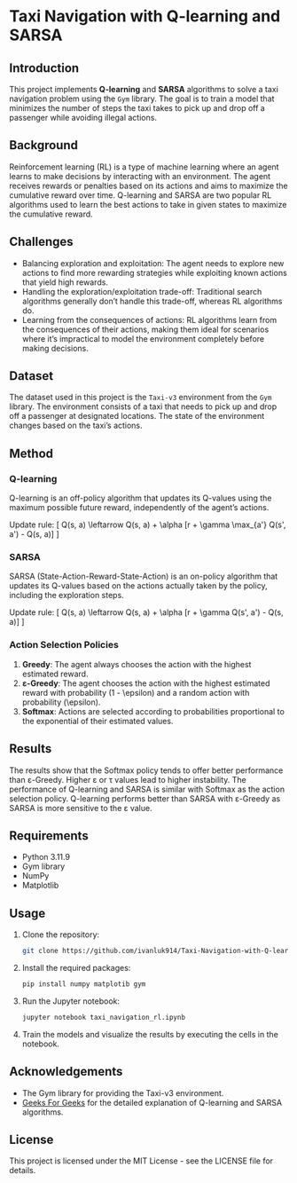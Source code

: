 # Taxi Navigation with Q-learning and SARSA

## Introduction

This project implements **Q-learning** and **SARSA** algorithms to solve a taxi navigation problem using the `Gym` library. The goal is to train a model that minimizes the number of steps the taxi takes to pick up and drop off a passenger while avoiding illegal actions.

## Background

Reinforcement learning (RL) is a type of machine learning where an agent learns to make decisions by interacting with an environment. The agent receives rewards or penalties based on its actions and aims to maximize the cumulative reward over time. Q-learning and SARSA are two popular RL algorithms used to learn the best actions to take in given states to maximize the cumulative reward.

## Challenges

- Balancing exploration and exploitation: The agent needs to explore new actions to find more rewarding strategies while exploiting known actions that yield high rewards.
- Handling the exploration/exploitation trade-off: Traditional search algorithms generally don’t handle this trade-off, whereas RL algorithms do.
- Learning from the consequences of actions: RL algorithms learn from the consequences of their actions, making them ideal for scenarios where it’s impractical to model the environment completely before making decisions.

## Dataset

The dataset used in this project is the `Taxi-v3` environment from the `Gym` library. The environment consists of a taxi that needs to pick up and drop off a passenger at designated locations. The state of the environment changes based on the taxi’s actions.

## Method

### Q-learning

Q-learning is an off-policy algorithm that updates its Q-values using the maximum possible future reward, independently of the agent’s actions.

Update rule:
\[ Q(s, a) \leftarrow Q(s, a) + \alpha [r + \gamma \max_{a'} Q(s', a') - Q(s, a)] \]

### SARSA

SARSA (State-Action-Reward-State-Action) is an on-policy algorithm that updates its Q-values based on the actions actually taken by the policy, including the exploration steps.

Update rule:
\[ Q(s, a) \leftarrow Q(s, a) + \alpha [r + \gamma Q(s', a') - Q(s, a)] \]

### Action Selection Policies

1. **Greedy**: The agent always chooses the action with the highest estimated reward.
2. **ε-Greedy**: The agent chooses the action with the highest estimated reward with probability \(1 - \epsilon\) and a random action with probability \(\epsilon\).
3. **Softmax**: Actions are selected according to probabilities proportional to the exponential of their estimated values.

## Results

The results show that the Softmax policy tends to offer better performance than ε-Greedy. Higher ε or τ values lead to higher instability. The performance of Q-learning and SARSA is similar with Softmax as the action selection policy. Q-learning performs better than SARSA with ε-Greedy as SARSA is more sensitive to the ε value.

## Requirements

- Python 3.11.9
- Gym library
- NumPy
- Matplotlib

## Usage

1. Clone the repository:
   ```sh
   git clone https://github.com/ivanluk914/Taxi-Navigation-with-Q-learning-and-SARSA.git
   ```
   
2. Install the required packages:
   ```sh
   pip install numpy matplotib gym
   ```

3. Run the Jupyter notebook:
    ```sh
    jupyter notebook taxi_navigation_rl.ipynb
    ```

4. Train the models and visualize the results by executing the cells in the notebook.

## Acknowledgements
- The Gym library for providing the Taxi-v3 environment.
- [Geeks For Geeks](https://www.geeksforgeeks.org/differences-between-q-learning-and-sarsa/) for the detailed explanation of Q-learning and SARSA algorithms.

## License
This project is licensed under the MIT License - see the LICENSE file for details.
